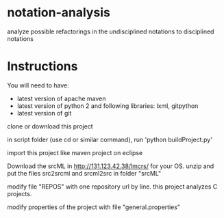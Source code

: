 # notation-analysis
analyze possible refactorings in the undisciplined notations to disciplined notations

# Instructions

You will need to have:

- latest version of apache maven
- latest version of python 2 and following libraries: lxml, gitpython
- latest version of git

clone or download this project

in script folder (use cd or similar command), run 'python buildProject.py'

import this project like maven project on eclipse

Download the srcML in http://131.123.42.38/lmcrs/ for your OS. unzip and put the files src2srcml and srcml2src in folder "srcML"

modify file "REPOS" with one repository url by line. this project analyzes C projects.

modify properties of the project with file "general.properties"

